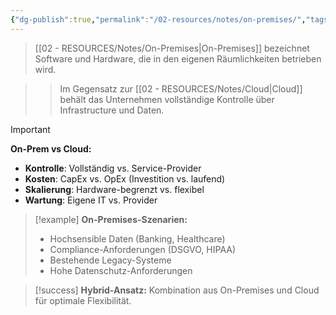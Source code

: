 ```yaml
---
{"dg-publish":true,"permalink":"/02-resources/notes/on-premises/","tags":["infrastruktur/deployment","cloud/vergleich"],"noteIcon":"","updated":"2025-10-29T12:59:08.877+01:00"}
---
```



>[[02 - RESOURCES/Notes/On-Premises\|On-Premises]] bezeichnet Software und Hardware, die in den eigenen Räumlichkeiten betrieben wird.

>>Im Gegensatz zur [[02 - RESOURCES/Notes/Cloud\|Cloud]] behält das Unternehmen vollständige Kontrolle über Infrastructure und Daten.

>[!important] 
>**On-Prem vs Cloud:**
>- **Kontrolle**: Vollständig vs. Service-Provider
>- **Kosten**: CapEx vs. OpEx (Investition vs. laufend)
>- **Skalierung**: Hardware-begrenzt vs. flexibel
>- **Wartung**: Eigene IT vs. Provider

>[!example] 
>**On-Premises-Szenarien:**
>- Hochsensible Daten (Banking, Healthcare)
>- Compliance-Anforderungen (DSGVO, HIPAA)
>- Bestehende Legacy-Systeme
>- Hohe Datenschutz-Anforderungen

>[!success] 
>**Hybrid-Ansatz:** Kombination aus On-Premises und Cloud für optimale Flexibilität.